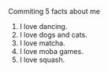 Commiting 5 facts about me

1. I love dancing.
2. I love dogs and cats.
3. I love matcha.
4. I love moba games.
5. I love squash.

